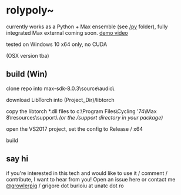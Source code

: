 # rolypoly~

currently works as a Python + Max ensemble (see [/py](/py) folder), fully integrated Max external coming soon. [demo video](https://youtu.be/UHBIzfc5DCI)

tested on Windows 10 x64 only, no CUDA

(OSX version tba)

## build (Win)

clone repo into max-sdk-8.0.3\source\audio\

download LibTorch into (Project_Dir)/libtorch

copy the libtorch *.dll files to c:\Program Files\Cycling '74\Max 8\resources\support\ *(or the /support directory in your package)*

open the VS2017 project, set the config to Release / x64

build

## say hi

if you're interested in this tech and would like to use it / comment / contribute, I want to hear from you! Open an issue here or contact me [@growlerpig](https://twitter.com/growlerpig/) / grigore dot burloiu at unatc dot ro
